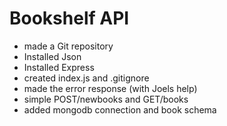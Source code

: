 # Bookshelf API

- made a Git repository
- Installed Json
- Installed Express
- created index.js and .gitignore
- made the error response (with Joels help)
- simple POST/newbooks and GET/books
- added mongodb connection and book schema
